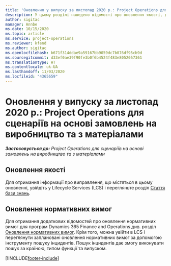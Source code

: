 ```yaml
---
title: 'Оновлення у випуску за листопад 2020 р.: Project Operations для сценаріїв на основі замовлень на виробництво та з матеріалами'
description: У цьому розділі наведено відомості про оновлення якості, доступні у випуску Project Operations в листопаді 2020 р. для сценаріїв на основі замовлень на виробництво та з матеріалами.
author: sigitac
manager: Annbe
ms.date: 10/15/2020
ms.topic: article
ms.service: project-operations
ms.reviewer: kfend
ms.author: sigitac
ms.openlocfilehash: b671f314ddae9a59167bb9059dc7b076df95cb9d
ms.sourcegitcommit: d33ef0ae39f90fe3b0f6b4524f483e8052057361
ms.translationtype: HT
ms.contentlocale: uk-UA
ms.lasthandoff: 11/03/2020
ms.locfileid: "4365659"
---
```

# <a name="whats-new-november-2020---project-operations-for-stockedproduction-based-scenarios"></a>Оновлення у випуску за листопад 2020 р.: Project Operations для сценаріїв на основі замовлень на виробництво та з матеріалами

_**Застосовується до:** Project Operations для сценаріїв на основі замовлень на виробництво та з матеріалами_

## <a name="quality-updates"></a>Оновлення якості

Для отримання інформації про виправлення, що містяться в цьому оновленні, увійдіть у Lifecycle Services (LCS) і перегляньте розділ [Стаття бази знань](https://fix.lcs.dynamics.com/Issue/Details?bugId=488609&amp;dbType=3&amp;qc=8251e8e1d5e2386de850599926c1adc3fec8e2ba25308036d22cdfe0a1c28fc7).

## <a name="regulatory-updates"></a>Оновлення нормативних вимог

Для отримання додаткових відомостей про оновлення нормативних вимог для програм Dynamics 365 Finance and Operations див. розділ [Оновлення нормативних вимог](https://docs.microsoft.com/dynamics365/finance/localizations/regulatory-updates). Крім того, можна увійти в LCS і переглянути заплановані оновлення нормативних вимог за допомогою інструменту пошуку інцидентів. Пошук інцидентів дає змогу виконувати пошук за країною, типом функції та випуском.


[!INCLUDE[footer-include](../../includes/footer-banner.md)]